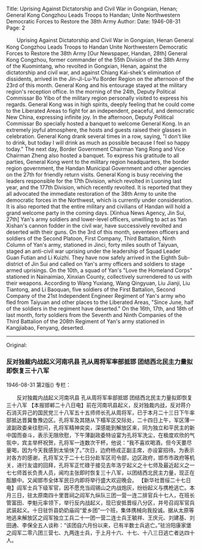 Title: Uprising Against Dictatorship and Civil War in Gongxian, Henan; General Kong Congzhou Leads Troops to Handan; Unite Northwestern Democratic Forces to Restore the 38th Army
Author:
Date: 1946-08-31
Page: 2

　　Uprising Against Dictatorship and Civil War in Gongxian, Henan
    General Kong Congzhou Leads Troops to Handan
    Unite Northwestern Democratic Forces to Restore the 38th Army
    [Our Newspaper, Handan, 28th] General Kong Congzhou, former commander of the 55th Division of the 38th Army of the Kuomintang, who revolted in Gongxian, Henan, against the dictatorship and civil war, and against Chiang Kai-shek's elimination of dissidents, arrived in the Jin-Ji-Lu-Yu Border Region on the afternoon of the 23rd of this month. General Kong and his entourage stayed at the military region's reception office. In the morning of the 24th, Deputy Political Commissar Bo Yibo of the military region personally visited to express his regards. General Kong was in high spirits, deeply feeling that he could come to the Liberated Areas to fight for an independent, peaceful, and democratic New China, expressing infinite joy. In the afternoon, Deputy Political Commissar Bo specially hosted a banquet to welcome General Kong. In an extremely joyful atmosphere, the hosts and guests raised their glasses in celebration. General Kong drank several times in a row, saying, "I don't like to drink, but today I will drink as much as possible because I feel so happy today." The next day, Border Government Chairman Yang Rong and Vice Chairman Zheng also hosted a banquet. To express his gratitude to all parties, General Kong went to the military region headquarters, the border region government, the Handan Municipal Government and other agencies on the 27th for friendly return visits. General Kong is busy receiving the leaders responsible for the 17th Division, which revolted in Luoning last year, and the 177th Division, which recently revolted. It is reported that they all advocated the immediate restoration of the 38th Army to unite the democratic forces in the Northwest, which is currently under consideration. It is also reported that the entire military and civilians of Handan will hold a grand welcome party in the coming days.
    [Xinhua News Agency, Jin Sui, 27th] Yan's army soldiers and lower-level officers, unwilling to act as Yan Xishan's cannon fodder in the civil war, have successively revolted and deserted with their guns. On the 3rd of this month, seventeen officers and soldiers of the Second Platoon, First Company, Third Battalion, Ninth Column of Yan's army, stationed in Jinci, forty miles south of Taiyuan, staged an anti-civil war uprising under the leadership of Squad Leader Guan Futian and Li Kuizhi. They have now safely arrived in the Eighth Sub-district of Jin Sui and called on Yan's army officers and soldiers to stage armed uprisings. On the 10th, a squad of Yan's "Love the Homeland Corps" stationed in Nainaimiao, Xinxian County, collectively surrendered to us with their weapons. According to Wang Yuxiang, Wang Qingyuan, Liu Jianji, Liu Tiantong, and Li Baoquan, five soldiers of the First Battalion, Second Company of the 21st Independent Engineer Regiment of Yan's army who fled from Taiyuan and other places to the Liberated Areas, "Since June, half of the soldiers in the regiment have deserted." On the 16th, 17th, and 18th of last month, forty soldiers from the Seventh and Ninth Companies of the Third Battalion of the 208th Regiment of Yan's army stationed in Kangjiabao, Fenyang, deserted.



<hr /> 

Original: 


### 反对独裁内战起义河南巩县  孔从周将军率部抵邯  团结西北民主力量拟即恢复三十八军

1946-08-31
第2版()
专栏：

　　反对独裁内战起义河南巩县
    孔从周将军率部抵邯
    团结西北民主力量拟即恢复三十八军
    【本报邯郸二十八日电】前在河南巩县起义，反对独裁内战，反对蒋介石消灭异己的国民党三十八军五十五师师长孔从周将军，已于本月二十三日下午率部抵达晋冀鲁豫边区。孔将军及其随从下榻军区交际处，二十四日上午，军区薄一波副政委亲往慰问，孔将军精神奕奕，深感能到解放区来，同为独立和平民主的新中国而奋斗，表示无限欣慰，下午薄副政委特设宴为孔将军洗尘，在极度欢欣的气氛中，宾主举杯祝贺，孔将军一连数次干杯，他说：“我不喜欢喝酒，但今天要尽量喝，因为今天我感到太愉快了。”次日，边府杨戎正副主席，亦设宴招待。为表示对各方的感谢，孔将军又于二十七日分赴军区司令部，边区政府，邯市市政府等机关，进行友谊的回拜，孔将军正忙碌于接见去年洛宁起义之十七师及最近起义之一七七师首长负责人员，闻均主张即时恢复三十八军，以团结西北民主力量，现正在酝酿中。又闻邯市全体军民日内即将举行盛大欢迎晚会。
    【新华社晋绥二十七日电】阎军士兵下级军官，因不愿充当阎锡山之内战炮灰，纷纷起义与携枪逃亡。本月三日，驻太原南四十里晋祠之阎军九纵队三团一营一连二排官兵十七人，在班长管富田、李魁元率领下，举行反内战起义，现已安抵晋绥八分区，并号召阎军官兵武装起义。十日驻忻县奶奶庙阎“爱乡团”一个班，集体携械向我投诚。据从太原等地逃来解放区之阎军独立工兵二十一团一营二连士兵王毓祥、王庆元、刘建基、刘田通、李保全五人谈称：“该团自六月份以来，已有半数士兵逃亡。”驻汾阳康家堡之阎军二零八团三营七、九两连士兵，于上月十六、十七、十八三日逃亡者达四十人。

